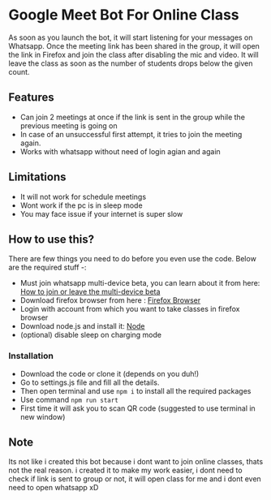 # Google Meet Bot For Online Class
As soon as you launch the bot, it will start listening for your messages on Whatsapp. Once the meeting link has been shared in the group, it will open the link in Firefox and join the class after disabling the mic and video. It will leave the class as soon as the number of students drops below the given count.

## Features
- Can join 2 meetings at once if the link is sent in the group while the previous meeting is going on
- In case of an unsuccessful first attempt, it tries to join the meeting again.
- Works with whatsapp without need of login agian and again

## Limitations 
- It will not work for schedule meetings
- Wont work if the pc is in sleep mode
- You may face issue if your internet is super slow

## How to use this?
There are few things you need to do before you even use the code. Below are the required stuff -:
- Must join whatsapp multi-device beta, you can learn about it from here: [How to join or leave the multi-device beta](https://faq.whatsapp.com/web/download-and-installation/how-to-join-or-leave-the-multi-device-beta/?lang=en)
- Download firefox browser from here : [Firefox Browser](https://www.mozilla.org/en-US/firefox/new/)
- Login with account from which you want to take classes in firefox browser
- Download node.js and install it: [Node](https://nodejs.org/en/)
- (optional) disable sleep on charging mode

### Installation
- Download the code or clone it (depends on you duh!)
- Go to settings.js file and fill all the details.
- Then open terminal and use `npm i` to install all the required packages
- Use command `npm run start`
- First time it will ask you to scan QR code (suggested to use terminal in new window)

## Note
Its not like i created this bot because i dont want to join online classes, thats not the real reason. i created it to make my work easier, i dont need to check if link is sent to group or not, it will open class for me and i dont even need to open whatsapp xD
